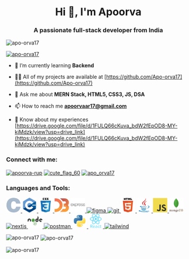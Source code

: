 <h1 align="center">Hi 👋, I'm Apoorva</h1>
<h3 align="center">A passionate full-stack developer from India</h3>

<p align="left"> <img src="https://komarev.com/ghpvc/?username=apo-orva17&label=Profile%20views&color=0e75b6&style=flat" alt="apo-orva17" /> </p>

<p align="left"> <a href="https://github.com/ryo-ma/github-profile-trophy"><img src="https://github-profile-trophy.vercel.app/?username=apo-orva17" alt="apo-orva17" /></a> </p>

- 🌱 I’m currently learning **Backend**

- 👨‍💻 All of my projects are available at [https://github.com/Apo-orva17](https://github.com/Apo-orva17)

- 💬 Ask me about **MERN Stack, HTML5, CSS3, JS, DSA**

- 📫 How to reach me **apoorvaar17@gmail.com**

- 📄 Know about my experiences [[https://drive.google.com/file/d/1FULQ66cKuva_bdW2fEpOD8-MY-kjMdzk/view?usp=drive_link](https://drive.google.com/file/d/1FULQ66cKuva_bdW2fEpOD8-MY-kjMdzk/view?usp=drive_link)
](https://drive.google.com/file/d/19eY7RZ4UoaJx7V5cTlYNAk3sMyAFr06S/view?usp=drive_link)
<h3 align="left">Connect with me:</h3>
<p align="left">
<a href="https://linkedin.com/in/apoorva-rup" target="blank"><img align="center" src="https://raw.githubusercontent.com/rahuldkjain/github-profile-readme-generator/master/src/images/icons/Social/linked-in-alt.svg" alt="apoorva-rup" height="30" width="40" /></a>
<a href="https://www.codechef.com/users/cute_flag_60" target="blank"><img align="center" src="https://cdn.jsdelivr.net/npm/simple-icons@3.1.0/icons/codechef.svg" alt="cute_flag_60" height="30" width="40" /></a>
<a href="https://www.leetcode.com/apo_orva17" target="blank"><img align="center" src="https://raw.githubusercontent.com/rahuldkjain/github-profile-readme-generator/master/src/images/icons/Social/leet-code.svg" alt="apo_orva17" height="30" width="40" /></a>
</p>

<h3 align="left">Languages and Tools:</h3>
<p align="left"> <a href="https://www.cprogramming.com/" target="_blank" rel="noreferrer"> <img src="https://raw.githubusercontent.com/devicons/devicon/master/icons/c/c-original.svg" alt="c" width="40" height="40"/> </a> <a href="https://www.w3schools.com/cpp/" target="_blank" rel="noreferrer"> <img src="https://raw.githubusercontent.com/devicons/devicon/master/icons/cplusplus/cplusplus-original.svg" alt="cplusplus" width="40" height="40"/> </a> <a href="https://www.w3schools.com/css/" target="_blank" rel="noreferrer"> <img src="https://raw.githubusercontent.com/devicons/devicon/master/icons/css3/css3-original-wordmark.svg" alt="css3" width="40" height="40"/> </a> <a href="https://d3js.org/" target="_blank" rel="noreferrer"> <img src="https://raw.githubusercontent.com/devicons/devicon/master/icons/d3js/d3js-original.svg" alt="d3js" width="40" height="40"/> </a> <a href="https://expressjs.com" target="_blank" rel="noreferrer"> <img src="https://raw.githubusercontent.com/devicons/devicon/master/icons/express/express-original-wordmark.svg" alt="express" width="40" height="40"/> </a> <a href="https://www.figma.com/" target="_blank" rel="noreferrer"> <img src="https://www.vectorlogo.zone/logos/figma/figma-icon.svg" alt="figma" width="40" height="40"/> </a> <a href="https://git-scm.com/" target="_blank" rel="noreferrer"> <img src="https://www.vectorlogo.zone/logos/git-scm/git-scm-icon.svg" alt="git" width="40" height="40"/> </a> <a href="https://www.w3.org/html/" target="_blank" rel="noreferrer"> <img src="https://raw.githubusercontent.com/devicons/devicon/master/icons/html5/html5-original-wordmark.svg" alt="html5" width="40" height="40"/> </a> <a href="https://www.java.com" target="_blank" rel="noreferrer"> <img src="https://raw.githubusercontent.com/devicons/devicon/master/icons/java/java-original.svg" alt="java" width="40" height="40"/> </a> <a href="https://developer.mozilla.org/en-US/docs/Web/JavaScript" target="_blank" rel="noreferrer"> <img src="https://raw.githubusercontent.com/devicons/devicon/master/icons/javascript/javascript-original.svg" alt="javascript" width="40" height="40"/> </a> <a href="https://www.mongodb.com/" target="_blank" rel="noreferrer"> <img src="https://raw.githubusercontent.com/devicons/devicon/master/icons/mongodb/mongodb-original-wordmark.svg" alt="mongodb" width="40" height="40"/> </a> <a href="https://nextjs.org/" target="_blank" rel="noreferrer"> <img src="https://cdn.worldvectorlogo.com/logos/nextjs-2.svg" alt="nextjs" width="40" height="40"/> </a> <a href="https://nodejs.org" target="_blank" rel="noreferrer"> <img src="https://raw.githubusercontent.com/devicons/devicon/master/icons/nodejs/nodejs-original-wordmark.svg" alt="nodejs" width="40" height="40"/> </a> <a href="https://postman.com" target="_blank" rel="noreferrer"> <img src="https://www.vectorlogo.zone/logos/getpostman/getpostman-icon.svg" alt="postman" width="40" height="40"/> </a> <a href="https://www.python.org" target="_blank" rel="noreferrer"> <img src="https://raw.githubusercontent.com/devicons/devicon/master/icons/python/python-original.svg" alt="python" width="40" height="40"/> </a> <a href="https://reactjs.org/" target="_blank" rel="noreferrer"> <img src="https://raw.githubusercontent.com/devicons/devicon/master/icons/react/react-original-wordmark.svg" alt="react" width="40" height="40"/> </a> <a href="https://tailwindcss.com/" target="_blank" rel="noreferrer"> <img src="https://www.vectorlogo.zone/logos/tailwindcss/tailwindcss-icon.svg" alt="tailwind" width="40" height="40"/> </a> </p>

<p><img align="left" src="https://github-readme-stats.vercel.app/api/top-langs?username=apo-orva17&show_icons=true&locale=en&layout=compact" alt="apo-orva17" /></p>

<p>&nbsp;<img align="center" src="https://github-readme-stats.vercel.app/api?username=apo-orva17&show_icons=true&locale=en" alt="apo-orva17" /></p>

<p><img align="center" src="https://github-readme-streak-stats.herokuapp.com/?user=apo-orva17&" alt="apo-orva17" /></p>
